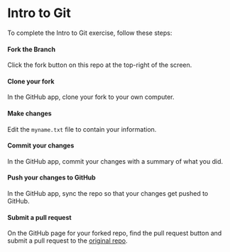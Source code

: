 # Intro to Git

To complete the Intro to Git exercise, follow these steps:

#### Fork the Branch

Click the fork button on this repo at the top-right of the screen.

#### Clone your fork

In the GitHub app, clone your fork to your own computer.

#### Make changes

Edit the `myname.txt` file to contain your information.

#### Commit your changes

In the GitHub app, commit your changes with a summary of what you did.

#### Push your changes to GitHub

In the GitHub app, sync the repo so that your changes get pushed to GitHub.

#### Submit a pull request

On the GitHub page for your forked repo, find the pull request button and submit a pull request to the [original repo](https://github.com/TylerFisher/intro-to-git).